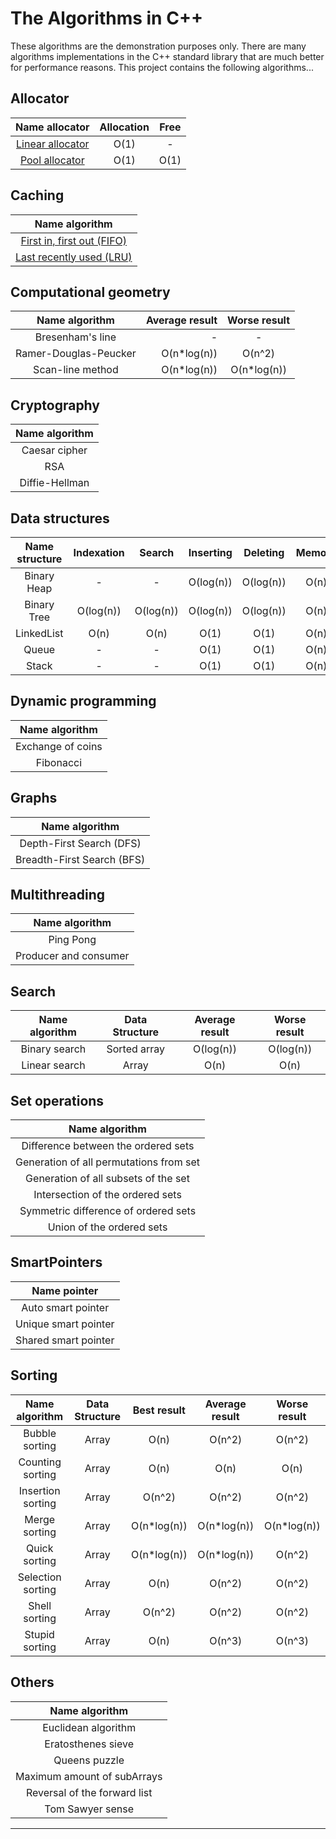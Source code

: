 # The Algorithms in C++

These algorithms are the demonstration purposes only. There are
many algorithms implementations in the C++ standard
library that are much better for performance reasons. This
project contains the following algorithms...

## Allocator

|              Name allocator              | Allocation | Free |
|:----------------------------------------:|:----------:|:----:|
| [Linear allocator](Allocator/Linear.cpp) |    O(1)    |  -   |
|   [Pool allocator](Allocator/Pool.cpp)   |    O(1)    | O(1) |

## Caching

|                      Name algorithm                       |
|:---------------------------------------------------------:|
| [First in, first out (FIFO)](Cache/First_InFirst_Out.cpp) |
|  [Last recently used (LRU)](Cache/LeastRecentlyUsed.cpp)  |

## Computational geometry

|    Name algorithm     | Average result | Worse result |
|:---------------------:|---------------:|:------------:|
|   Bresenham's line    |              - |      -       |
| Ramer-Douglas-Peucker |    O(n*log(n)) |    O(n^2)    |
|   Scan-line method    |    O(n*log(n)) | O(n*log(n))  |

## Cryptography

| Name algorithm |
|:--------------:|
| Caesar cipher  |
|      RSA       |
| Diffie-Hellman |

## Data structures

| Name structure | Indexation |  Search   | Inserting | Deleting  | Memory |
|:--------------:|:----------:|:---------:|:---------:|:---------:|:------:|
|  Binary Heap   |     -      |     -     | O(log(n)) | O(log(n)) |  O(n)  |
|  Binary Tree   | O(log(n))  | O(log(n)) | O(log(n)) | O(log(n)) |  O(n)  |
|   LinkedList   |    O(n)    |   O(n)    |   O(1)    |   O(1)    |  O(n)  |
|     Queue      |     -      |     -     |   O(1)    |   O(1)    |  O(n)  |
|     Stack      |     -      |     -     |   O(1)    |   O(1)    |  O(n)  |

## Dynamic programming

|  Name algorithm   |
|:-----------------:|
| Exchange of coins |
|     Fibonacci     |

## Graphs

|       Name algorithm       |
|:--------------------------:|
|  Depth-First Search (DFS)  |
| Breadth-First Search (BFS) |

## Multithreading

|    Name algorithm     |
|:---------------------:|
|       Ping Pong       |
| Producer and consumer |

## Search

| Name algorithm | Data Structure | Average result | Worse result |
|:--------------:|:--------------:|:--------------:|:------------:|
| Binary search  |  Sorted array  |   O(log(n))    |  O(log(n))   |
| Linear search  |     Array      |      O(n)      |     O(n)     |

## Set operations

|             Name algorithm              |
|:---------------------------------------:|
|   Difference between the ordered sets   |
| Generation of all permutations from set |
|  Generation of all subsets of the set   |
|    Intersection of the ordered sets     |
|  Symmetric difference of ordered sets   |
|        Union of the ordered sets        |

## SmartPointers

|     Name pointer     |
|:--------------------:|
|  Auto smart pointer  |
| Unique smart pointer |
| Shared smart pointer |

## Sorting

|  Name algorithm   | Data Structure | Best result | Average result | Worse result |
|:-----------------:|:--------------:|:-----------:|:--------------:|:------------:|
|  Bubble sorting   |     Array      |    O(n)     |     O(n^2)     |    O(n^2)    |
| Counting sorting  |     Array      |    O(n)     |      O(n)      |     O(n)     |
| Insertion sorting |     Array      |   O(n^2)    |     O(n^2)     |    O(n^2)    |
|   Merge sorting   |     Array      | O(n*log(n)) |  O(n*log(n))   | O(n*log(n))  |
|   Quick sorting   |     Array      | O(n*log(n)) |  O(n*log(n))   |    O(n^2)    |
| Selection sorting |     Array      |    O(n)     |     O(n^2)     |    O(n^2)    |
|   Shell sorting   |     Array      |   O(n^2)    |     O(n^2)     |    O(n^2)    |
|  Stupid sorting   |     Array      |    O(n)     |     O(n^3)     |    O(n^3)    |

## Others

|        Name algorithm        |
|:----------------------------:|
|     Euclidean algorithm      |
|      Eratosthenes sieve      |
|        Queens puzzle         |
| Maximum amount of subArrays  |
| Reversal of the forward list |
|       Tom Sawyer sense       |

---
